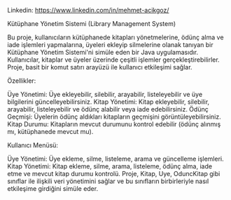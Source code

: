 
Linkedin: https://www.linkedin.com/in/mehmet-acikgoz/

Kütüphane Yönetim Sistemi (Library Management System)

Bu proje, kullanıcıların kütüphanede kitapları yönetmelerine, ödünç alma ve iade işlemleri yapmalarına, üyeleri ekleyip silmelerine olanak tanıyan bir Kütüphane Yönetim Sistemi'ni simüle eden bir Java uygulamasıdır. Kullanıcılar, kitaplar ve üyeler üzerinde çeşitli işlemler gerçekleştirebilirler. Proje, basit bir komut satırı arayüzü ile kullanıcı etkileşimi sağlar.

Özellikler:

Üye Yönetimi: Üye ekleyebilir, silebilir, arayabilir, listeleyebilir ve üye bilgilerini güncelleyebilirsiniz.
Kitap Yönetimi: Kitap ekleyebilir, silebilir, arayabilir, listeleyebilir ve ödünç alabilir veya iade edebilirsiniz.
Ödünç Geçmişi: Üyelerin ödünç aldıkları kitapların geçmişini görüntüleyebilirsiniz.
Kitap Durumu: Kitapların mevcut durumunu kontrol edebilir (ödünç alınmış mı, kütüphanede mevcut mu).

Kullanıcı Menüsü:

Üye Yönetimi: Üye ekleme, silme, listeleme, arama ve güncelleme işlemleri.
Kitap Yönetimi: Kitap ekleme, silme, arama, listeleme, ödünç alma, iade etme ve mevcut kitap durumu kontrolü.
Proje, Kitap, Uye, OduncKitap gibi sınıflar ile ilişkili veri yönetimini sağlar ve bu sınıfların birbirleriyle nasıl etkileşime girdiğini simüle eder.
